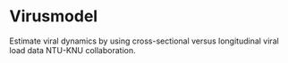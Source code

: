 # Virusmodel

Estimate viral dynamics by using cross-sectional versus longitudinal viral load data
NTU-KNU collaboration.
